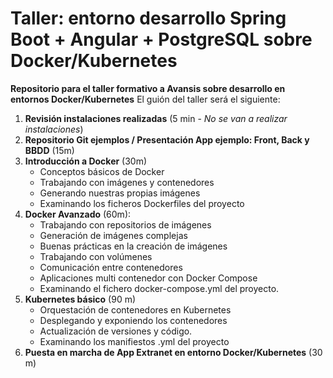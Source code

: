 ﻿# Taller: entorno desarrollo Spring Boot + Angular + PostgreSQL sobre Docker/Kubernetes
**Repositorio para el taller formativo a Avansis sobre desarrollo en entornos Docker/Kubernetes**
El guión del taller será el siguiente:
1.  **Revisión instalaciones realizadas** (5 min - _No se van a realizar instalaciones_)
2.  **Repositorio Git ejemplos / Presentación App ejemplo: Front, Back y BBDD** (15m)
3.  **Introducción a Docker** (30m)
    - Conceptos básicos de Docker
    - Trabajando con imágenes y contenedores
    - Generando nuestras propias imágenes
    - Examinando los ficheros Dockerfiles del proyecto
4.  **Docker Avanzado** (60m):
    - Trabajando con repositorios de imágenes
    - Generación de imágenes complejas
    - Buenas prácticas en la creación de imágenes
    - Trabajando con volúmenes
    - Comunicación entre contenedores
    - Aplicaciones multi contenedor con Docker Compose
    - Examinando el fichero docker-compose.yml del proyecto.
5.  **Kubernetes básico** (90 m)
    - Orquestación de contenedores en Kubernetes
    - Desplegando y exponiendo los contenedores
    - Actualización de versiones y código.
    - Examinando los manifiestos .yml del proyecto
6.  **Puesta en marcha de App Extranet en entorno Docker/Kubernetes**  (30 m)

